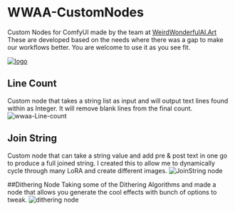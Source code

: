 # WWAA-CustomNodes
Custom Nodes for ComfyUI made by the team at [WeirdWonderfulAI.Art](https://weirdwonderfulai.art)
These are developed based on the needs where there was a gap to make our workflows better. You are welcome to use it as you see fit.

[![logo](https://weirdwonderfulai.art/wp-content/uploads/2022/01/WWAA_web_logo.jpg "WeirdWonderfulAI.Art")](https://weirdwonderfulai.art)

## Line Count
Custom node that takes a string list as input and will output text lines found within as Integer. It will remove blank lines from the final count.
![wwaa-Line-count](https://github.com/user-attachments/assets/9117cc3f-63ed-4b1d-9747-47fbc50c2fee)

## Join String
Custom node that can take a string value and add pre & post text in one go to produce a full joined string. I created this to allow me to dynamically cycle through many LoRA and create different images.
![JoinString node](https://github.com/user-attachments/assets/df486621-a12b-4bd9-82f9-cb7cdffac4aa)

##Dithering Node
Taking some of the Dithering Algorithms and made a node that allows you generate the cool effects with bunch of options to tweak.
![dithering node](https://github.com/user-attachments/assets/8f68f4f2-092b-4b4f-80fa-7b60d79bf648)
